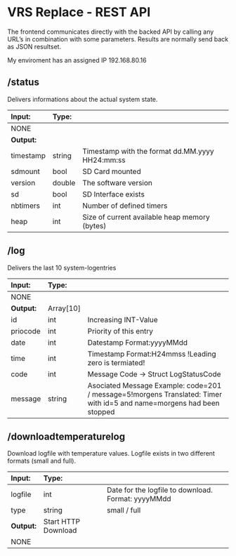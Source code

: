 # VRS Replace - REST API

The frontend communicates directly with the backed API by calling any URL’s in combination with some parameters. Results are normally send back as JSON resultset.

My enviroment has an assigned IP 192.168.80.16


## /status

Delivers informations about the actual system state.

| Input: | Type: |  |
| :--- | :--- | :--- |
| NONE |  |  |
| **Output:** |  |  |
| timestamp | string | Timestamp with the format dd.MM.yyyy HH24:mm:ss |
| sdmount | bool | SD Card mounted |
| version | double | The software version |
| sd | bool  | SD Interface exists |
| nbtimers | int | Number of defined timers |
| heap | int | Size of current available heap memory (bytes) |


## /log

Delivers the last 10 system-logentries

| Input: | Type: |  |
| :--- | :--- | :--- |
| NONE |  |  |
| **Output:** | Array[10] |  |
| id | int | Increasing INT-Value |
| priocode | int | Priority of this entry |
| date | int | Datestamp Format:yyyyMMdd |
| time | int | Timestamp Format:H24mmss !Leading zero is termiated! |
| code | int | Message Code → Struct LogStatusCode |
| message | string | Asociated Message Example: code=201 / message=5!morgens Translated: Timer with id=5 and name=morgens had been stopped |


## /downloadtemperaturelog

Download logfile with temperature values. Logfile exists in two different formats (small and full).

| Input: | Type: |  |
| :--- | :--- | :--- |
| logfile | int | Date for the logfile to download. Format: yyyyMMdd |
| type | string | small / full |
| **Output:** | Start HTTP Download |  |
| NONE |  |  |










